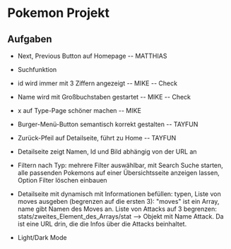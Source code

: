 # Pokemon Projekt

## Aufgaben

- Next, Previous Button auf Homepage -- MATTHIAS
- Suchfunktion
- id wird immer mit 3 Ziffern angezeigt -- MIKE -- Check
- Name wird mit Großbuchstaben gestartet -- MIKE -- Check
- x auf Type-Page schöner machen -- MIKE
- Burger-Menü-Button semantisch korrekt gestalten -- TAYFUN
- Zurück-Pfeil auf Detailseite, führt zu Home -- TAYFUN
- Detailseite zeigt Namen, Id und Bild abhängig von der URL an

- Filtern nach Typ: mehrere Filter auswählbar, mit Search Suche starten, alle passenden Pokemons auf einer Übersichtsseite anzeigen lassen, Option Filter löschen einbauen

- Detailseite mit dynamisch mit Informationen befüllen: typen, Liste von moves ausgeben (begrenzen auf die ersten 3): "moves" ist ein Array, name gibt Namen des Moves an. Liste von Attacks auf 3 begrenzen: stats/zweites_Element_des_Arrays/stat --> Objekt mit Name Attack. Da ist eine URL drin, die die Infos über die Attacks beinhaltet.

- Light/Dark Mode

